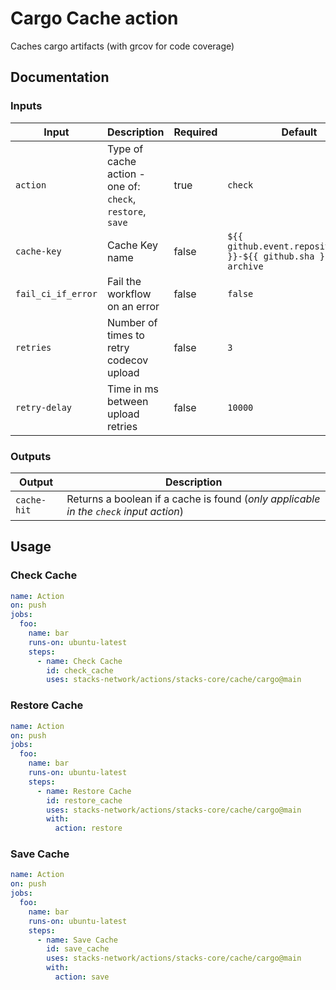 # Cargo Cache action

Caches cargo artifacts (with grcov for code coverage)

## Documentation

### Inputs
| Input | Description | Required | Default |
| ------------------------------- | ----------------------------------------------------- | ------------------------- | ------------------------- |
| `action` | Type of cache action - one of: `check`, `restore`, `save` | true | `check` |
| `cache-key` | Cache Key name | false | `${{ github.event.repository.name }}-${{ github.sha }}-test-archive` |
| `fail_ci_if_error` | Fail the workflow on an error | false | `false` |
| `retries` | Number of times to retry codecov upload | false | `3` |
| `retry-delay` | Time in ms between upload retries | false | `10000` |

### Outputs
| Output | Description |
| ------------------------------- | ----------------------------------------------------- |
| `cache-hit` | Returns a boolean if a cache is found (_only applicable in the `check` input action_) |

## Usage

### Check Cache

```yaml
name: Action
on: push
jobs:
  foo:
    name: bar
    runs-on: ubuntu-latest
    steps:
      - name: Check Cache
        id: check_cache
        uses: stacks-network/actions/stacks-core/cache/cargo@main
```

### Restore Cache

```yaml
name: Action
on: push
jobs:
  foo:
    name: bar
    runs-on: ubuntu-latest
    steps:
      - name: Restore Cache
        id: restore_cache
        uses: stacks-network/actions/stacks-core/cache/cargo@main
        with:
          action: restore
```

### Save Cache

```yaml
name: Action
on: push
jobs:
  foo:
    name: bar
    runs-on: ubuntu-latest
    steps:
      - name: Save Cache
        id: save_cache
        uses: stacks-network/actions/stacks-core/cache/cargo@main
        with:
          action: save
```

